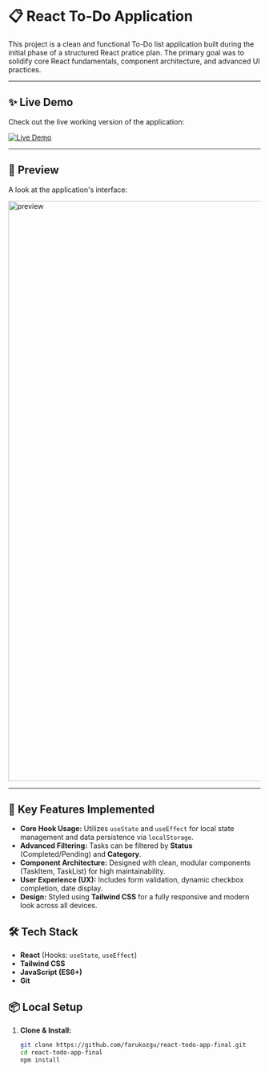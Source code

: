 # 📋 React To-Do Application

This project is a clean and functional To-Do list application built during the initial phase of a structured React pratice plan. The primary goal was to solidify core React fundamentals, component architecture, and advanced UI practices.

---

## ✨ Live Demo

Check out the live working version of the application:

[![Live Demo](https://img.shields.io/badge/LIVE_DEMO-Vercel-000000?style=for-the-badge&logo=vercel)](https://react-todo-app-final.vercel.app/)

---

## 📸 Preview

A look at the application's interface:

<img width="907" height="1156" alt="preview" src="https://github.com/user-attachments/assets/d9ca7370-9ec4-487a-9855-c3484ce39b4f" />

---

## 🚀 Key Features Implemented

* **Core Hook Usage:** Utilizes `useState` and `useEffect` for local state management and data persistence via `localStorage`.
* **Advanced Filtering:** Tasks can be filtered by **Status** (Completed/Pending) and **Category**.
* **Component Architecture:** Designed with clean, modular components (TaskItem, TaskList) for high maintainability.
* **User Experience (UX):** Includes form validation, dynamic checkbox completion, date display.
* **Design:** Styled using **Tailwind CSS** for a fully responsive and modern look across all devices.

## 🛠️ Tech Stack

* **React** (Hooks: `useState`, `useEffect`)
* **Tailwind CSS**
* **JavaScript (ES6+)**
* **Git**

## 📦 Local Setup

1. **Clone & Install:**

   ```bash
   git clone https://github.com/farukozgu/react-todo-app-final.git
   cd react-todo-app-final
   npm install
